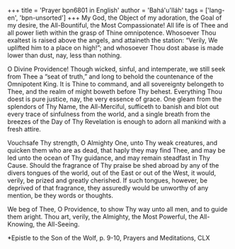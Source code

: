 +++
title = 'Prayer bpn6801 in English'
author = 'Bahá'u'lláh'
tags = ['lang-en', 'bpn-unsorted']
+++
My God, the Object of my adoration, the Goal of my desire, the All-Bountiful, the Most Compassionate! All life is of Thee and all power lieth within the grasp of Thine omnipotence. Whosoever Thou exaltest is raised above the angels, and attaineth the station: “Verily, We uplifted him to a place on high!”; and whosoever Thou dost abase is made lower than dust, nay, less than nothing.

O Divine Providence! Though wicked, sinful, and intemperate, we still seek from Thee a “seat of truth,” and long to behold the countenance of the Omnipotent King. It is Thine to command, and all sovereignty belongeth to Thee, and the realm of might boweth before Thy behest. Everything Thou doest is pure justice, nay, the very essence of grace. One gleam from the splendors of Thy Name, the All-Merciful, sufficeth to banish and blot out every trace of sinfulness from the world, and a single breath from the breezes of the Day of Thy Revelation is enough to adorn all mankind with a fresh attire.

Vouchsafe Thy strength, O Almighty One, unto Thy weak creatures, and quicken them who are as dead, that haply they may find Thee, and may be led unto the ocean of Thy guidance, and may remain steadfast in Thy Cause. Should the fragrance of Thy praise be shed abroad by any of the divers tongues of the world, out of the East or out of the West, it would, verily, be prized and greatly cherished. If such tongues, however, be deprived of that fragrance, they assuredly would be unworthy of any mention, be they words or thoughts.

We beg of Thee, O Providence, to show Thy way unto all men, and to guide them aright. Thou art, verily, the Almighty, the Most Powerful, the All-Knowing, the All-Seeing.


*Epistle to the Son of the Wolf, p. 9-10, Prayers and Meditations, CLX
